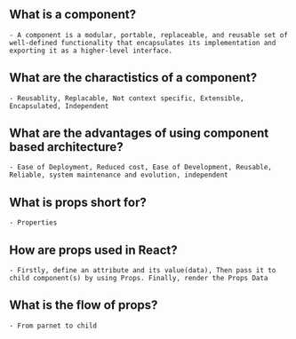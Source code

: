 ## What is a component?
    - A component is a modular, portable, replaceable, and reusable set of well-defined functionality that encapsulates its implementation and exporting it as a higher-level interface.

## What are the charactistics of a component?
    - Reusablity, Replacable, Not context specific, Extensible, Encapsulated, Independent 

## What are the advantages of using component based architecture?
    - Ease of Deployment, Reduced cost, Ease of Development, Reusable, Reliable, system maintenance and evolution, independent 

## What is props short for?
    - Properties 

## How are props used in React?
    - Firstly, define an attribute and its value(data), Then pass it to child component(s) by using Props. Finally, render the Props Data

## What is the flow of props?
    - From parnet to child